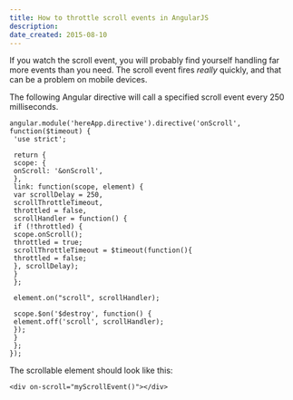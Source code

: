 ```yaml
---
title: How to throttle scroll events in AngularJS
description: 
date_created: 2015-08-10
---
```


If you watch the scroll event, you will probably find yourself handling far more events than you need. The scroll event fires *really* quickly, and that can be a problem on mobile devices.

The following Angular directive will call a specified scroll event every 250 milliseconds.

```
angular.module('hereApp.directive').directive('onScroll', function($timeout) {
 'use strict';

 return {
 scope: {
 onScroll: '&onScroll',
 },
 link: function(scope, element) {
 var scrollDelay = 250,
 scrollThrottleTimeout,
 throttled = false,
 scrollHandler = function() {
 if (!throttled) {
 scope.onScroll();
 throttled = true;
 scrollThrottleTimeout = $timeout(function(){
 throttled = false;
 }, scrollDelay);
 }
 };

 element.on("scroll", scrollHandler);

 scope.$on('$destroy', function() {
 element.off('scroll', scrollHandler);
 });
 }
 };
});
```

The scrollable element should look like this:

```
<div on-scroll="myScrollEvent()"></div>
```

